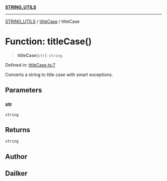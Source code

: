 [**STRING_UTILS**](../../README.md)

***

[STRING_UTILS](../../README.md) / [titleCase](../README.md) / titleCase

# Function: titleCase()

> **titleCase**(`str`): `string`

Defined in: [titleCase.ts:7](https://github.com/dailker/everyutil/blob/bf8adc96ac84c1d33f18a4705d529c444472a677/src/string/titleCase.ts#L7)

Converts a string to title case with smart exceptions.

## Parameters

### str

`string`

## Returns

`string`

## Author

## Dailker
